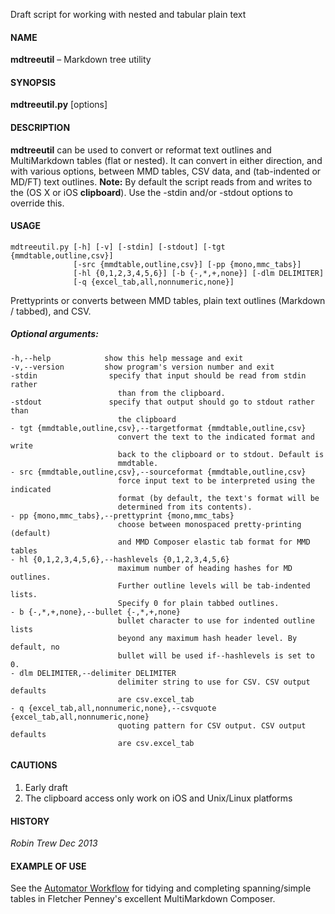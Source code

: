 Draft script for working with nested and tabular plain text

#### NAME

**mdtreeutil** – Markdown tree utility

#### SYNOPSIS

**mdtreeutil.py** [options]

#### DESCRIPTION

**mdtreeutil** can be used to convert or reformat text outlines and MultiMarkdown tables (flat or nested). It can convert in either direction, and with various options, between MMD tables, CSV data, and (tab-indented or MD/FT) text outlines. 
**Note:** By default the script reads from and writes to the (OS X or iOS **clipboard**). Use the -stdin and/or -stdout options to override this.


#### USAGE 
    mdtreeutil.py [-h] [-v] [-stdin] [-stdout] [-tgt {mmdtable,outline,csv}]
                  [-src {mmdtable,outline,csv}] [-pp {mono,mmc_tabs}]
                  [-hl {0,1,2,3,4,5,6}] [-b {-,*,+,none}] [-dlm DELIMITER]
                  [-q {excel_tab,all,nonnumeric,none}]

Prettyprints or converts between MMD tables, plain text outlines (Markdown /
tabbed), and CSV.

##### Optional arguments:
    -h,--help            show this help message and exit
    -v,--version         show program's version number and exit
    -stdin                specify that input should be read from stdin rather
                            than from the clipboard.
    -stdout               specify that output should go to stdout rather than
                            the clipboard
    - tgt {mmdtable,outline,csv},--targetformat {mmdtable,outline,csv}
                            convert the text to the indicated format and write
                            back to the clipboard or to stdout. Default is
                            mmdtable.
    - src {mmdtable,outline,csv},--sourceformat {mmdtable,outline,csv}
                            force input text to be interpreted using the indicated
                            format (by default, the text's format will be
                            determined from its contents).
    - pp {mono,mmc_tabs},--prettyprint {mono,mmc_tabs}
                            choose between monospaced pretty-printing (default)
                            and MMD Composer elastic tab format for MMD tables
    - hl {0,1,2,3,4,5,6},--hashlevels {0,1,2,3,4,5,6}
                            maximum number of heading hashes for MD outlines.
                            Further outline levels will be tab-indented lists.
                            Specify 0 for plain tabbed outlines.
    - b {-,*,+,none},--bullet {-,*,+,none}
                            bullet character to use for indented outline lists
                            beyond any maximum hash header level. By default, no
                            bullet will be used if--hashlevels is set to 0.
    - dlm DELIMITER,--delimiter DELIMITER
                            delimiter string to use for CSV. CSV output defaults
                            are csv.excel_tab
    - q {excel_tab,all,nonnumeric,none},--csvquote {excel_tab,all,nonnumeric,none}
                            quoting pattern for CSV output. CSV output defaults
                            are csv.excel_tab

#### CAUTIONS

1. Early draft
2. The clipboard access only work on iOS and Unix/Linux platforms

#### HISTORY

*Robin Trew Dec 2013*

#### EXAMPLE OF USE ####

See the [Automator Workflow](https://github.com/RobTrew/tree-tools/blob/master/Plain%20text%20outlines%20and%20tables/TableTool%20workflow.md) for tidying and completing spanning/simple tables in Fletcher Penney's excellent MultiMarkdown Composer.
